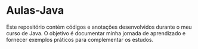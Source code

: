 # Aulas-Java
Este repositório contém códigos e anotações desenvolvidos durante o meu curso de Java. O objetivo é documentar minha jornada de aprendizado e fornecer exemplos práticos para complementar os estudos. 
